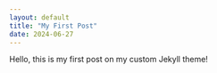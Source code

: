 ```yaml
---
layout: default
title: "My First Post"
date: 2024-06-27
---
```


Hello, this is my first post on my custom Jekyll theme!
